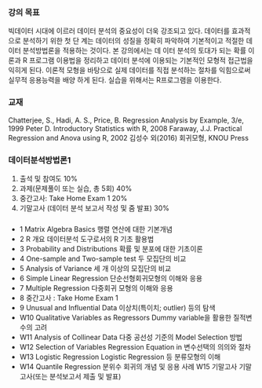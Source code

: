 
### 강의 목표
빅데이터 시대에 이르러 데이터 분석의 중요성이 더욱 강조되고 있다. 
데이터를 효과적으로 분석하기 위한 첫 단 계는 데이터의 성질을 정확히 파악하여 기본적이고 적절한 데이터 분석방법론을 적용하는 것이다. 
본 강의에서는 데 이터 분석의 토대가 되는 확률 이론과 R 프로그램 이용법을 정리하고 데이터 분석에 이용되는 기본적인 모형적 접근법을 익히게 된다. 
이론적 모형을 바탕으로 실제 데이터를 직접 분석하는 절차를 익힘으로써 실무적 응용능력을 배양 하게 된다. 실습을 위해서는 R프로그램을 이용한다.

### 교재
Chatterjee, S., Hadi, A. S., Price, B. Regression Analysis by Example, 3/e, 1999
Peter D. Introductory Statistics with R, 2008
Faraway, J.J. Practical Regression and Anova using R, 2002
김성수 외(2016) 회귀모형, KNOU Press

### 데이터분석방법론1
1. 출석 및 참여도 10%
2. 과제(문제풀이 또는 실습, 총 5회) 40%
3. 중간고사: Take Home Exam 1 20%
4. 기말고사 (데이터 분석 보고서 작성 및 줌 발표) 30%

###
- 1 Matrix Algebra Basics
행렬 연산에 대한 기본개념
- 2 R 개요
데이터분석 도구로서의 R 기초 활용법
- 3 Probability and Distributions
확률 및 분포에 대한 기초이론
- 4 One-sample and Two-sample test
두 모집단의 비교
- 5 Analysis of Variance
세 개 이상의 모집단의 비교
- 6 Simple Linear Regression
단순선형회귀모형의 이해와 응용
- 7 Multiple Regression
  다중회귀 모형의 이해와 응용
- 8 중간고사 : Take Home Exam 1
- 9 Unusual and Influential Data
이상치(특이치; outlier) 등의 탐색
- W10 Qualitative Variables as Regressors
  Dummy variable을 활용한 질적변수의 고려
- W11 Analysis of Collinear Data
다중 공선성 기준의 Model Selection 방법
- W12 Selection of Variables Regression Equation in
변수선택의 의의와 절차
- W13 Logistic Regression
Logistic Regression 등 분류모형의 이해
- W14 Quantile Regression
분위수 회귀의 개념 및 응용 사례
W15 기말고사 기말고사(또는 분석보고서 제출 및 발표)
